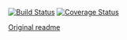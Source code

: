 [![Build Status](https://travis-ci.org/OCA/OCB.png?branch=7.0)](https://travis-ci.org/OCA/OCB)
[![Coverage Status](https://coveralls.io/repos/OCA/OCB/badge.png?branch=7.0)](https://coveralls.io/r/OCA/OCB?branch=master)

[Original readme](README)
